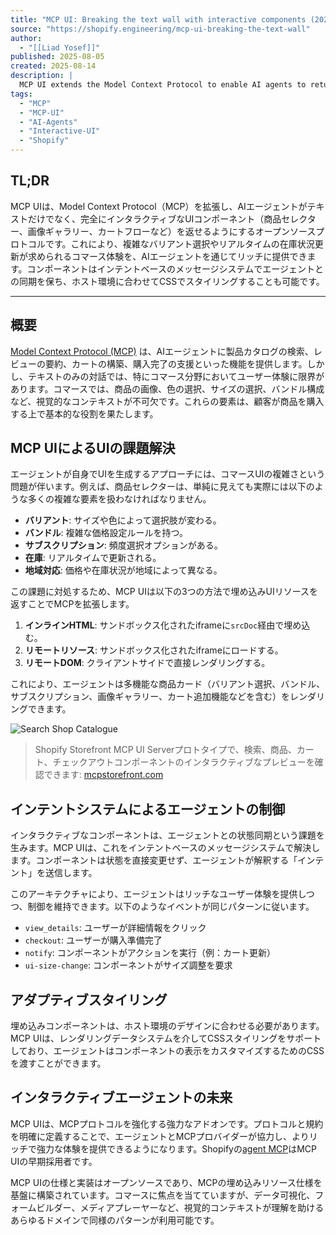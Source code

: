 ```yaml
---
title: "MCP UI: Breaking the text wall with interactive components (2025)"
source: "https://shopify.engineering/mcp-ui-breaking-the-text-wall"
author:
  - "[[Liad Yosef]]"
published: 2025-08-05
created: 2025-08-14
description: |
  MCP UI extends the Model Context Protocol to enable AI agents to return fully interactive UI components. It solves the critical challenge that commerce experiences require visual and interactive elements like product selectors, image galleries, and cart flows. This open-source protocol allows agents to embed commerce components while maintaining control through an intent-based messaging system, delivering shopping experiences that go far beyond traditional text-only AI interactions.
tags:
  - "MCP"
  - "MCP-UI"
  - "AI-Agents"
  - "Interactive-UI"
  - "Shopify"
---
```


## TL;DR

MCP UIは、Model Context Protocol（MCP）を拡張し、AIエージェントがテキストだけでなく、完全にインタラクティブなUIコンポーネント（商品セレクター、画像ギャラリー、カートフローなど）を返せるようにするオープンソースプロトコルです。これにより、複雑なバリアント選択やリアルタイムの在庫状況更新が求められるコマース体験を、AIエージェントを通じてリッチに提供できます。コンポーネントはインテントベースのメッセージシステムでエージェントとの同期を保ち、ホスト環境に合わせてCSSでスタイリングすることも可能です。

---

## 概要

[Model Context Protocol (MCP)](https://modelcontextprotocol.io/) は、AIエージェントに製品カタログの検索、レビューの要約、カートの構築、購入完了の支援といった機能を提供します。しかし、テキストのみの対話では、特にコマース分野においてユーザー体験に限界があります。コマースでは、商品の画像、色の選択、サイズの選択、バンドル構成など、視覚的なコンテキストが不可欠です。これらの要素は、顧客が商品を購入する上で基本的な役割を果たします。

## MCP UIによるUIの課題解決

エージェントが自身でUIを生成するアプローチには、コマースUIの複雑さという問題が伴います。例えば、商品セレクターは、単純に見えても実際には以下のような多くの複雑な要素を扱わなければなりません。

* **バリアント**: サイズや色によって選択肢が変わる。
* **バンドル**: 複雑な価格設定ルールを持つ。
* **サブスクリプション**: 頻度選択オプションがある。
* **在庫**: リアルタイムで更新される。
* **地域対応**: 価格や在庫状況が地域によって異なる。

この課題に対処するため、MCP UIは以下の3つの方法で埋め込みUIリソースを返すことでMCPを拡張します。

1. **インラインHTML**: サンドボックス化されたiframeに`srcDoc`経由で埋め込む。
2. **リモートリソース**: サンドボックス化されたiframeにロードする。
3. **リモートDOM**: クライアントサイドで直接レンダリングする。

これにより、エージェントは多機能な商品カード（バリアント選択、バンドル、サブスクリプション、画像ギャラリー、カート追加機能などを含む）をレンダリングできます。

![Search Shop Catalogue](https://cdn.shopify.com/s/files/1/0779/4361/files/search_shop_catalogue.png?v=1754344340)

> Shopify Storefront MCP UI Serverプロトタイプで、検索、商品、カート、チェックアウトコンポーネントのインタラクティブなプレビューを確認できます: [mcpstorefront.com](https://mcpstorefront.com/?store=demostore.mock.shop&style=default)

## インテントシステムによるエージェントの制御

インタラクティブなコンポーネントは、エージェントとの状態同期という課題を生みます。MCP UIは、これをインテントベースのメッセージシステムで解決します。コンポーネントは状態を直接変更せず、エージェントが解釈する「インテント」を送信します。

このアーキテクチャにより、エージェントはリッチなユーザー体験を提供しつつ、制御を維持できます。以下のようなイベントが同じパターンに従います。

* `view_details`: ユーザーが詳細情報をクリック
* `checkout`: ユーザーが購入準備完了
* `notify`: コンポーネントがアクションを実行（例：カート更新）
* `ui-size-change`: コンポーネントがサイズ調整を要求

## アダプティブスタイリング

埋め込みコンポーネントは、ホスト環境のデザインに合わせる必要があります。MCP UIは、レンダリングデータシステムを介してCSSスタイリングをサポートしており、エージェントはコンポーネントの表示をカスタマイズするためのCSSを渡すことができます。

## インタラクティブエージェントの未来

MCP UIは、MCPプロトコルを強化する強力なアドオンです。プロトコルと規約を明確に定義することで、エージェントとMCPプロバイダーが協力し、よりリッチで強力な体験を提供できるようになります。Shopifyの[agent MCP](https://shopify.dev/docs/agents)はMCP UIの早期採用者です。

MCP UIの仕様と実装はオープンソースであり、MCPの埋め込みリソース仕様を基盤に構築されています。コマースに焦点を当てていますが、データ可視化、フォームビルダー、メディアプレーヤーなど、視覚的コンテキストが理解を助けるあらゆるドメインで同様のパターンが利用可能です。
